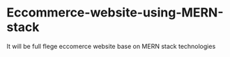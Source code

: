 # Eccommerce-website-using-MERN-stack
It will be full flege eccomerce website base on MERN stack technologies
